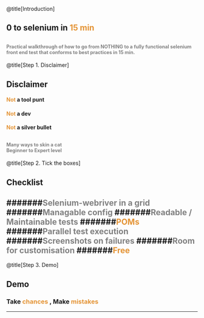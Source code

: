@title[Introduction]
## 0 to selenium in <span style="color: #e49436">15 min</span>

<span style="color:gray; font-size:0.6em;">Practical walkthrough of how to go from NOTHING to a fully functional selenium front end test that conforms to best practices in 15 min.</span>
---
@title[Step 1. Disclaimer]
## Disclaimer

#### <span style="color: #e49436">Not</span> a tool punt
#### <span style="color: #e49436">Not</span> a dev
#### <span style="color: #e49436">Not</span> a silver bullet

<span style="color:gray; font-size:0.6em;">Many ways to skin a cat</span><br/>
<span style="color:gray; font-size:0.6em;">Beginner to Expert level</span>
---
@title[Step 2. Tick the boxes]
## Checklist

#######<span style="color: gray">Selenium-webriver in a grid</span>
#######<span style="color: gray">Managable config</span>
#######<span style="color: gray">Readable / Maintainable tests</span>
#######<span style="color: #e49436">POMs</span>
#######<span style="color: gray">Parallel test execution</span>
#######<span style="color: gray">Screenshots on failures</span>
#######<span style="color: gray">Room for customisation</span>
#######<span style="color: #e49436">Free</span>
---
@title[Step 3. Demo]
## Demo

### Take <span style="color: #e49436">chances</span> , Make <span style="color: #e49436">mistakes</span>
---
